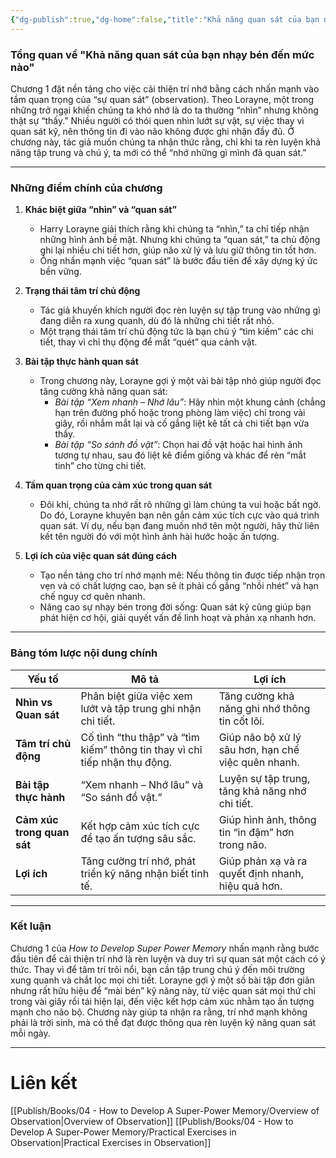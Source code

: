 ```yaml
---
{"dg-publish":true,"dg-home":false,"title":"Khả năng quan sát của bạn nhạy bén đến mức nào","date":"2024-08-31","tags":["#books","#memory","#How_to_Develop_A_Super_Power_Memory"],"Chương":"Chương1","dg-path":"Books/04 - How to Develop A Super-Power Memory/Chapter 1 - How Keen Is Your Observation.md","permalink":"/books/04-how-to-develop-a-super-power-memory/chapter-1-how-keen-is-your-observation/","dgPassFrontmatter":true,"updated":"2025-01-30T23:53:40.679+07:00"}
---
```


### Tổng quan về "Khả năng quan sát của bạn nhạy bén đến mức nào"

Chương 1 đặt nền tảng cho việc cải thiện trí nhớ bằng cách nhấn mạnh vào tầm quan trọng của “sự quan sát” (observation). Theo Lorayne, một trong những trở ngại khiến chúng ta khó nhớ là do ta thường “nhìn” nhưng không thật sự “thấy.” Nhiều người có thói quen nhìn lướt sự vật, sự việc thay vì quan sát kỹ, nên thông tin đi vào não không được ghi nhận đầy đủ. Ở chương này, tác giả muốn chúng ta nhận thức rằng, chỉ khi ta rèn luyện khả năng tập trung và chú ý, ta mới có thể “nhớ những gì mình đã quan sát.”

---

### Những điểm chính của chương

1. **Khác biệt giữa “nhìn” và “quan sát”**
    
    - Harry Lorayne giải thích rằng khi chúng ta “nhìn,” ta chỉ tiếp nhận những hình ảnh bề mặt. Nhưng khi chúng ta “quan sát,” ta chủ động ghi lại nhiều chi tiết hơn, giúp não xử lý và lưu giữ thông tin tốt hơn.
    - Ông nhấn mạnh việc “quan sát” là bước đầu tiên để xây dựng ký ức bền vững.
2. **Trạng thái tâm trí chủ động**
    
    - Tác giả khuyến khích người đọc rèn luyện sự tập trung vào những gì đang diễn ra xung quanh, dù đó là những chi tiết rất nhỏ.
    - Một trạng thái tâm trí chủ động tức là bạn chủ ý “tìm kiếm” các chi tiết, thay vì chỉ thụ động để mắt “quét” qua cảnh vật.
3. **Bài tập thực hành quan sát**
    
    - Trong chương này, Lorayne gợi ý một vài bài tập nhỏ giúp người đọc tăng cường khả năng quan sát:
        - _Bài tập “Xem nhanh – Nhớ lâu”_: Hãy nhìn một khung cảnh (chẳng hạn trên đường phố hoặc trong phòng làm việc) chỉ trong vài giây, rồi nhắm mắt lại và cố gắng liệt kê tất cả chi tiết bạn vừa thấy.
        - _Bài tập “So sánh đồ vật”_: Chọn hai đồ vật hoặc hai hình ảnh tương tự nhau, sau đó liệt kê điểm giống và khác để rèn “mắt tinh” cho từng chi tiết.
4. **Tầm quan trọng của cảm xúc trong quan sát**
    
    - Đôi khi, chúng ta nhớ rất rõ những gì làm chúng ta vui hoặc bất ngờ. Do đó, Lorayne khuyên bạn nên gắn cảm xúc tích cực vào quá trình quan sát. Ví dụ, nếu bạn đang muốn nhớ tên một người, hãy thử liên kết tên người đó với một hình ảnh hài hước hoặc ấn tượng.
5. **Lợi ích của việc quan sát đúng cách**
    
    - Tạo nền tảng cho trí nhớ mạnh mẽ: Nếu thông tin được tiếp nhận trọn vẹn và có chất lượng cao, bạn sẽ ít phải cố gắng “nhồi nhét” và hạn chế nguy cơ quên nhanh.
    - Nâng cao sự nhạy bén trong đời sống: Quan sát kỹ cũng giúp bạn phát hiện cơ hội, giải quyết vấn đề linh hoạt và phản xạ nhanh hơn.

---

### Bảng tóm lược nội dung chính

|Yếu tố|Mô tả|Lợi ích|
|---|---|---|
|**Nhìn vs Quan sát**|Phân biệt giữa việc xem lướt và tập trung ghi nhận chi tiết.|Tăng cường khả năng ghi nhớ thông tin cốt lõi.|
|**Tâm trí chủ động**|Cố tình “thu thập” và “tìm kiếm” thông tin thay vì chỉ tiếp nhận thụ động.|Giúp não bộ xử lý sâu hơn, hạn chế việc quên nhanh.|
|**Bài tập thực hành**|“Xem nhanh – Nhớ lâu” và “So sánh đồ vật.”|Luyện sự tập trung, tăng khả năng nhớ chi tiết.|
|**Cảm xúc trong quan sát**|Kết hợp cảm xúc tích cực để tạo ấn tượng sâu sắc.|Giúp hình ảnh, thông tin “in đậm” hơn trong não.|
|**Lợi ích**|Tăng cường trí nhớ, phát triển kỹ năng nhận biết tinh tế.|Giúp phản xạ và ra quyết định nhanh, hiệu quả hơn.|

---

### Kết luận

Chương 1 của _How to Develop Super Power Memory_ nhấn mạnh rằng bước đầu tiên để cải thiện trí nhớ là rèn luyện và duy trì sự quan sát một cách có ý thức. Thay vì để tâm trí trôi nổi, bạn cần tập trung chú ý đến môi trường xung quanh và chắt lọc mọi chi tiết. Lorayne gợi ý một số bài tập đơn giản nhưng rất hữu hiệu để “mài bén” kỹ năng này, từ việc quan sát mọi thứ chỉ trong vài giây rồi tái hiện lại, đến việc kết hợp cảm xúc nhằm tạo ấn tượng mạnh cho não bộ. Chương này giúp ta nhận ra rằng, trí nhớ mạnh không phải là trời sinh, mà có thể đạt được thông qua rèn luyện kỹ năng quan sát mỗi ngày.

---

# Liên kết
[[Publish/Books/04 - How to Develop A Super-Power Memory/Overview of Observation\|Overview of Observation]]
[[Publish/Books/04 - How to Develop A Super-Power Memory/Practical Exercises in Observation\|Practical Exercises in Observation]]


